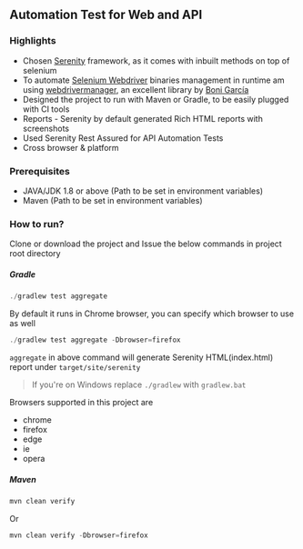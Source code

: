 ## Automation Test for Web and API

### Highlights
* Chosen [Serenity](http://www.thucydides.info/docs/serenity/) framework, as it comes with inbuilt methods on top of selenium
* To automate [Selenium Webdriver](https://docs.seleniumhq.org/projects/webdriver/) binaries management in runtime am using [webdrivermanager](https://github.com/bonigarcia/webdrivermanager), an excellent library by [Boni García](https://github.com/bonigarcia)
* Designed the project to run with Maven or Gradle, to be easily plugged with CI tools
* Reports - Serenity by default generated Rich HTML reports with screenshots
* Used Serenity Rest Assured for API Automation Tests
* Cross browser & platform

### Prerequisites
* JAVA/JDK 1.8 or above (Path to be set in environment variables)
* Maven (Path to be set in environment variables)

### How to run?
Clone or download the project and
Issue the below commands in project root directory

 ##### Gradle
```javascript
./gradlew test aggregate
```
By default it runs in Chrome browser, you can specify which browser to use as well
```javascript
./gradlew test aggregate -Dbrowser=firefox
```
`aggregate` in above command will generate Serenity HTML(index.html) report under `target/site/serenity`
>If you're on Windows replace `./gradlew` with `gradlew.bat`

Browsers supported in this project are
* chrome
* firefox
* edge
* ie
* opera

##### Maven
```javascript
mvn clean verify
```
Or
```javascript
mvn clean verify -Dbrowser=firefox
```
